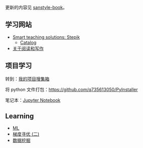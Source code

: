 更新的内容见 [sanstyle-book](https://xinetzone.github.io/sanstyle-book/)。

## 学习网站

- [Smart teaching solutions: Stepik](http://welcome.stepik.org/)
  - [Catalog](https://stepik.org/catalog?language=en)
- [关于阅读和写作](https://q735613050.github.io/Reading-Writing/)

## 项目学习

转到：[我的项目搜集箱](https://github.com/q735613050/AI/blob/master/项目集装箱.md)

将 python 文件打包：https://github.com/q735613050/PyInstaller

笔记本：[Jupyter Notebook](https://mybinder.org/v2/gh/q735613050/AI/opening)

## Learning

- [ML](https://github.com/q735613050/AI/blob/master/ML/README.md)
- [梯度寻优 (二)](https://www.cnblogs.com/q735613050/p/9498022.html)
- [数据挖掘](datamining/README.md)
